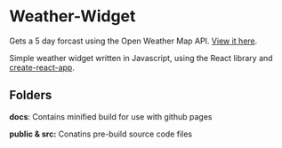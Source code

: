 # Weather-Widget

Gets a 5 day forcast using the Open Weather Map API.
[View it here](https://agray5.github.io/Weather-Widget/). 

Simple weather widget written in Javascript, using the React library and [create-react-app](https://github.com/facebookincubator/create-react-app).

## Folders
**docs**: Contains minified build for use with github pages

**public & src:** Conatins pre-build source code files
